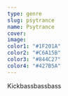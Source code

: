 ```yaml
---
type: genre
slug: psytrance
name: Psytrance
cover:
image:
color1: "#1F201A"
color2: "#C6A15B"
color3: "#844C27"
color4: "#427B5A"
---
```



Kickbassbassbass
